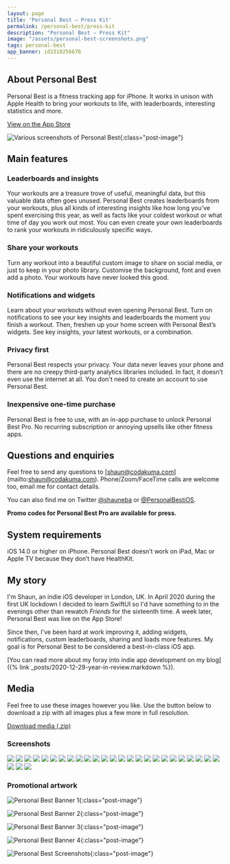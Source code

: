 ```yaml
---
layout: page
title: 'Personal Best — Press Kit'
permalink: /personal-best/press-kit
description: "Personal Best — Press Kit"
image: "/assets/personal-best-screenshots.png"
tags: personal-best
app_banner: id1510256676
---
```


## About Personal Best

Personal Best is a fitness tracking app for iPhone. It works in unison with Apple Health to bring your workouts to life, with leaderboards, interesting statistics and more.

[View on the App Store](https://apps.apple.com/gb/app/personal-best-workouts/id1510256676)

![Various screenshots of Personal Best](/assets/personal-best-banner.png){:class="post-image"}

## Main features

### Leaderboards and insights

Your workouts are a treasure trove of useful, meaningful data, but this valuable data often goes unused. Personal Best creates leaderboards from your workouts, plus all kinds of interesting insights like how long you’ve spent exercising this year, as well as facts like your coldest workout or what time of day you work out most. You can even create your own leaderboards to rank your workouts in ridiculously specific ways.

### Share your workouts

Turn any workout into a beautiful custom image to share on social media, or just to keep in your photo library. Customise the background, font and even add a photo. Your workouts have never looked this good. 

### Notifications and widgets

Learn about your workouts without even opening Personal Best. Turn on notifications to see your key insights and leaderboards the moment you finish a workout. Then, freshen up your home screen with Personal Best’s widgets. See key insights, your latest workouts, or a combination.

### Privacy first

Personal Best respects your privacy. Your data never leaves your phone and there are no creepy third-party analytics libraries included. In fact, it doesn’t even use the internet at all. You don't need to create an account to use Personal Best.

### Inexpensive one-time purchase

Personal Best is free to use, with an in-app purchase to unlock Personal Best Pro. No recurring subscription or annoying upsells like other fitness apps.

## Questions and enquiries

Feel free to send any questions to [shaun@codakuma.com]
(mailto:shaun@codakuma.com). Phone/Zoom/FaceTime calls are welcome too, email me for contact details.

You can also find me on Twitter [@shauneba](https://twitter.com/shauneba) or [@PersonalBestiOS](https://twitter.com/personalbestios).

**Promo codes for Personal Best Pro are available for press.**

## System requirements

iOS 14.0 or higher on iPhone. Personal Best doesn’t work on iPad, Mac or Apple TV because they don’t have HealthKit.

## My story

I'm Shaun, an indie iOS developer in London, UK. In April 2020 during the first UK lockdown I decided to learn SwiftUI so I'd have something to in the evenings other than rewatch _Friends_ for the sixteenth time. A week later, Personal Best was live on the App Store!

Since then, I've been hard at work improving it, adding widgets, notifications, custom leaderboards, sharing and loads more features. My goal is for Personal Best to be considered a best-in-class iOS app.

[You can read more about my foray into indie app development on my blog]({% link _posts/2020-12-29-year-in-review.markdown %}).

## Media

Feel free to use these images however you like. Use the button below to download a zip with all images plus a few more in full resolution. 

<div class="flex-wrapper">
  <a class="button" href="/assets/pb-presskit.zip">Download media (.zip)</a>
</div>

### Screenshots

<div class="promo-screenshots__wrapper">

  <img src="/assets/press-kit/screenshots/light/insights - top.PNG" class="promo-screenshots__screenshot">
  <img src="/assets/press-kit/screenshots/dark/insights - top.PNG" class="promo-screenshots__screenshot">

  <img src="/assets/press-kit/screenshots/light/insights - bottom.PNG" class="promo-screenshots__screenshot">
  <img src="/assets/press-kit/screenshots/dark/insights - bottom.PNG" class="promo-screenshots__screenshot">

  <img src="/assets/press-kit/screenshots/light/share screen.PNG" class="promo-screenshots__screenshot">
  <img src="/assets/press-kit/screenshots/dark/share screen.PNG" class="promo-screenshots__screenshot">

  <img src="/assets/press-kit/screenshots/light/workout details - top.PNG" class="promo-screenshots__screenshot">
  <img src="/assets/press-kit/screenshots/dark/workout details - top.PNG" class="promo-screenshots__screenshot">

  <img src="/assets/press-kit/screenshots/light/workout details - bottom.PNG" class="promo-screenshots__screenshot">
  <img src="/assets/press-kit/screenshots/dark/workout details - bottom.PNG" class="promo-screenshots__screenshot">

  <img src="/assets/press-kit/screenshots/light/energy burned statistics.PNG" class="promo-screenshots__screenshot">
  <img src="/assets/press-kit/screenshots/dark/energy burned statistics.PNG" class="promo-screenshots__screenshot">

  <img src="/assets/press-kit/screenshots/light/main screen.PNG" class="promo-screenshots__screenshot">
  <img src="/assets/press-kit/screenshots/dark/main screen.PNG" class="promo-screenshots__screenshot">

  <img src="/assets/press-kit/screenshots/light/leaderboard.PNG" class="promo-screenshots__screenshot">
  <img src="/assets/press-kit/screenshots/dark/leaderboard.PNG" class="promo-screenshots__screenshot">

  <img src="/assets/press-kit/screenshots/light/new leaderboard.PNG" class="promo-screenshots__screenshot">
  <img src="/assets/press-kit/screenshots/dark/new leaderboard.PNG" class="promo-screenshots__screenshot">

  <img src="/assets/press-kit/screenshots/light/workout day - all days.PNG" class="promo-screenshots__screenshot">
  <img src="/assets/press-kit/screenshots/dark/workout day - all days.PNG" class="promo-screenshots__screenshot">

  <img src="/assets/press-kit/screenshots/light/workout day - one day.PNG" class="promo-screenshots__screenshot">
  <img src="/assets/press-kit/screenshots/dark/workout day - one day.PNG" class="promo-screenshots__screenshot">

  <img src="/assets/press-kit/screenshots/light/workout route map.PNG" class="promo-screenshots__screenshot">
  <img src="/assets/press-kit/screenshots/dark/workout route map.PNG" class="promo-screenshots__screenshot">

  <img src="/assets/press-kit/screenshots/light/app icon.PNG" class="promo-screenshots__screenshot">
  <img src="/assets/press-kit/screenshots/dark/app icon.PNG" class="promo-screenshots__screenshot">

  <img src="/assets/press-kit/screenshots/light/about screen.PNG" class="promo-screenshots__screenshot">
  <img src="/assets/press-kit/screenshots/dark/about screen.PNG" class="promo-screenshots__screenshot">


</div>

### Promotional artwork

![Personal Best Banner 1](/assets/press-kit/artwork/banner_1.png){:class="post-image"}

![Personal Best Banner 2](/assets/press-kit/artwork/banner_2.png){:class="post-image"}

![Personal Best Banner 3](/assets/press-kit/artwork/banner_3.png){:class="post-image"}

![Personal Best Banner 4](/assets/press-kit/artwork/banner_4.png){:class="post-image"}

![Personal Best Screenshots](/assets/press-kit/artwork/various-screenshots.png){:class="post-image"}